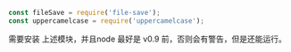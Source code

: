 ```js
const fileSave = require('file-save');
const uppercamelcase = require('uppercamelcase');
```

需要安装 上述模块，并且node 最好是 v0.9 前，否则会有警告，但是还能运行。

